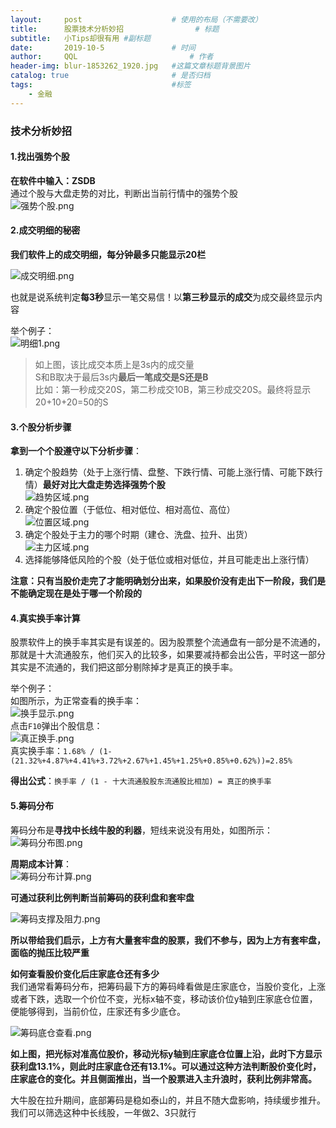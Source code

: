 ```yaml
---
layout:     post   				    # 使用的布局（不需要改）
title:      股票技术分析妙招				# 标题 
subtitle:   小Tips却很有用 #副标题
date:       2019-10-5 				# 时间
author:     QQL 						# 作者
header-img: blur-1853262_1920.jpg 	#这篇文章标题背景图片
catalog: true 						# 是否归档
tags:								#标签
    - 金融
---
```


### 技术分析妙招

#### 1.找出强势个股

**在软件中输入：ZSDB**  
通过个股与大盘走势的对比，判断出当前行情中的强势个股  
![强势个股.png](https://i.loli.net/2019/10/05/IhTsC2rkZNouGld.png)   


#### 2.成交明细的秘密
**我们软件上的成交明细，每分钟最多只能显示20栏**  

![成交明细.png](https://i.loli.net/2019/10/05/EVjfBG1iluK9Un8.png)  

也就是说系统判定**每3秒**显示一笔交易信！以**第三秒显示的成交**为成交最终显示内容  

举个例子：  
![明细1.png](https://i.loli.net/2019/10/05/DkrZFTuAz6jXhH8.png)  
> 如上图，该比成交本质上是3s内的成交量  
> S和B取决于最后3s内**最后一笔成交是S还是B**  
> 比如：第一秒成交20S，第二秒成交10B，第三秒成交20S。最终将显示20+10+20=50的S


#### 3.个股分析步骤
**拿到一个个股遵守以下分析步骤**：  
1. 确定个股趋势（处于上涨行情、盘整、下跌行情、可能上涨行情、可能下跌行情）**最好对比大盘走势选择强势个股**  
![趋势区域.png](https://i.loli.net/2019/10/05/YbNUG1z3i2DlwPE.png)  
2. 确定个股位置（于低位、相对低位、相对高位、高位）  
![位置区域.png](https://i.loli.net/2019/10/05/bwEgSUTrLH8uf3P.png)  
3. 确定个股处于主力的哪个时期（建仓、洗盘、拉升、出货）  
![主力区域.png](https://i.loli.net/2019/10/05/aB8vGcs1uw4ImPp.png)  
4. 选择能够降低风险的个股（处于低位或相对低位，并且可能走出上涨行情）

**注意：只有当股价走完了才能明确划分出来，如果股价没有走出下一阶段，我们是不能确定现在是处于哪一个阶段的**


#### 4.真实换手率计算
股票软件上的换手率其实是有误差的。因为股票整个流通盘有一部分是不流通的，那就是十大流通股东，他们买入的比较多，如果要减持都会出公告，平时这一部分其实是不流通的，我们把这部分剔除掉才是真正的换手率。  

举个例子：  
如图所示，为正常查看的换手率：  
![换手显示.png](https://i.loli.net/2019/10/05/slABqmI7XGySpMt.png)  
点击`F10`弹出个股信息：  
![真正换手.png](https://i.loli.net/2019/10/05/oZlbUc13eAO7S2J.png)  
真实换手率：`1.68% / (1-(21.32%+4.87%+4.41%+3.72%+2.67%+1.45%+1.25%+0.85%+0.62%))=2.85%`  


**得出公式**：`换手率 / (1 - 十大流通股股东流通股比相加) = 真正的换手率`  


#### 5.筹码分布
筹码分布是**寻找中长线牛股的利器**，短线来说没有用处，如图所示：  
![筹码分布图.png](https://i.loli.net/2019/10/05/CFY2rjLAvf7Qa3P.png)  

**周期成本计算**：  
![筹码分布计算.png](https://i.loli.net/2019/10/05/xe1s9VbmkqnJDSl.png)  

**可通过获利比例判断当前筹码的获利盘和套牢盘**  

![筹码支撑及阻力.png](https://i.loli.net/2019/10/05/ZQJYaHEXtiCvB97.png)  

**所以带给我们启示，上方有大量套牢盘的股票，我们不参与，因为上方有套牢盘，面临的抛压比较严重**  

**如何查看股价变化后庄家底仓还有多少**  
我们通常看筹码分布，把筹码最下方的筹码峰看做是庄家底仓，当股价变化，上涨或者下跌，选取一个价位不变，光标x轴不变，移动该价位y轴到庄家底仓位置，便能够得到，当前价位，庄家还有多少底仓。  

![筹码底仓查看.png](https://i.loli.net/2019/10/05/UhH1A7QWsu9PZXn.png)  

**如上图，把光标对准高位股价，移动光标y轴到庄家底仓位置上沿，此时下方显示获利盘13.1%，则此时庄家底仓还有13.1%。可以通过这种方法判断股价变化时，庄家底仓的变化。并且侧面推出，当一个股票进入主升浪时，获利比例非常高。**  

大牛股在拉升期间，底部筹码是稳如泰山的，并且不随大盘影响，持续缓步推升。我们可以筛选这种中长线股，一年做2、3只就行









